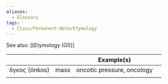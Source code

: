 ```yaml
---
aliases:
  - Glossary
tags:
  - Class/Permanent-Note/Etymology
---
```


See also: [[Etymology (GI)]]


|               |      | Example(s)                 |     |
| ------------- | ---- | -------------------------- | --- |
| ὄγκος (ónkos) | mass | oncotic pressure, oncology |     |
|               |      |                            |     |
